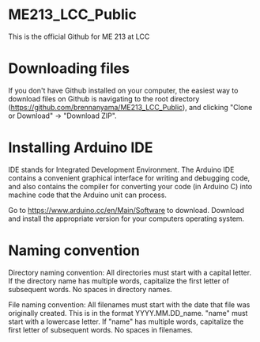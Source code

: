 # ME213_LCC_Public
This is the official Github for ME 213 at LCC

# Downloading files
If you don't have Github installed on your computer, the easiest way to download files on Github is navigating to the root directory (https://github.com/brennanyama/ME213_LCC_Public), and clicking "Clone or Download" -> "Download ZIP".

# Installing Arduino IDE
IDE stands for Integrated Development Environment.  The Arduino IDE contains a convenient graphical interface for writing and debugging code, and also contains the compiler for converting your code (in Arduino C) into machine code that the Arduino unit can process.  

Go to https://www.arduino.cc/en/Main/Software to download.  Download and install the appropriate version for your computers operating system.

# Naming convention
Directory naming convention: All directories must start with a capital letter. If the directory name has multiple words, capitalize the first letter of subsequent words. No spaces in directory names.

File naming convention: All filenames must start with the date that file was originally created. This is in the format YYYY.MM.DD_name. "name" must start with a lowercase letter. If "name" has multiple words, capitalize the first letter of subsequent words. No spaces in filenames.
